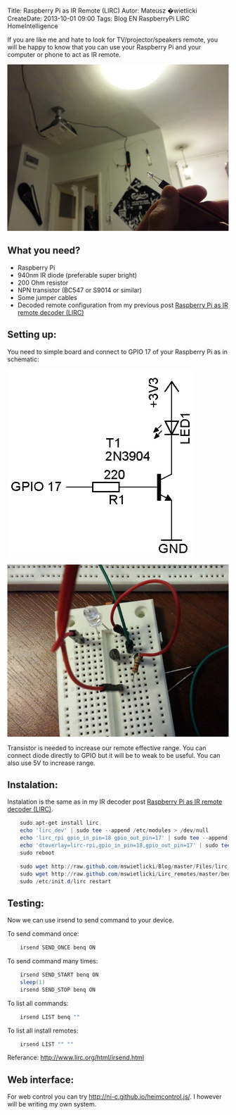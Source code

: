 Title: Raspberry Pi as IR Remote (LIRC)
Autor: Mateusz �wietlicki
CreateDate: 2013-10-01 09:00
Tags: 	Blog
		EN
		RaspberryPi
		LIRC
		HomeIntelligence

If you are like me and hate to look for TV/projector/speakers remote, you will be happy to know that you can use your Raspberry Pi and your computer or phone to act as IR remote.

![IR Transmiter in action](/files/ir-transmiter-show.jpg)

What you need?
--------------

- Raspberry Pi
- 940nm IR diode (preferable super bright)
- 200 Ohm resistor
- NPN transistor (BC547 or S9014 or similar)
- Some jumper cables
- Decoded remote configuration from my previous post [Raspberry Pi as IR remote decoder (LIRC)](http://mateusz.swietlicki.net/Post/raspberry-pi-as-ir-remote-decoder-lirc)

Setting up:
----------

You need to simple board and connect to GPIO 17 of your Raspberry Pi as in schematic:

![IR Transmiter schematic](/files/ir-transmiter.png)

![IR Transmiter picture](/files/ir-transmiter-picture.jpg)

Transistor is needed to increase our remote effective range. You can connect diode directly to GPIO but it will be to weak to be useful.
You can also use 5V to increase range.

Instalation:
-----------

Instalation is the same as in my IR decoder post [Raspberry Pi as IR remote decoder (LIRC)](http://mateusz.swietlicki.net/Post/raspberry-pi-as-ir-remote-decoder-lirc).

```powershell
	sudo apt-get install lirc
	echo 'lirc_dev' | sudo tee --append /etc/modules > /dev/null
	echo 'lirc_rpi gpio_in_pin=18 gpio_out_pin=17' | sudo tee --append /etc/modules > /dev/null
	echo 'dtoverlay=lirc-rpi,gpio_in_pin=18,gpio_out_pin=17' | sudo tee --append /boot/config.txt > /dev/null
	sudo reboot
```

```powershell
	sudo wget http://raw.github.com/mswietlicki/Blog/master/Files/lirc_hardware.conf -O /etc/lirc/hardware.conf
	sudo wget http://raw.github.com/mswietlicki/Lirc_remotes/master/benq.config -O /etc/lirc/lircd.conf
	sudo /etc/init.d/lirc restart
```

Testing:
--------

Now we can use irsend to send command to your device.

To send command once:

```powershell
	irsend SEND_ONCE benq ON
```

To send command many times:

```powershell
	irsend SEND_START benq ON
	sleep(1)
	irsend SEND_STOP benq ON
```

To list all commands:

```powershell
	irsend LIST benq ""
```

To list all install remotes:

```powershell
	irsend LIST "" ""
```

Referance: <http://www.lirc.org/html/irsend.html>

Web interface:
--------------

For web control you can try <http://ni-c.github.io/heimcontrol.js/>.
I however will be writing my own system.
